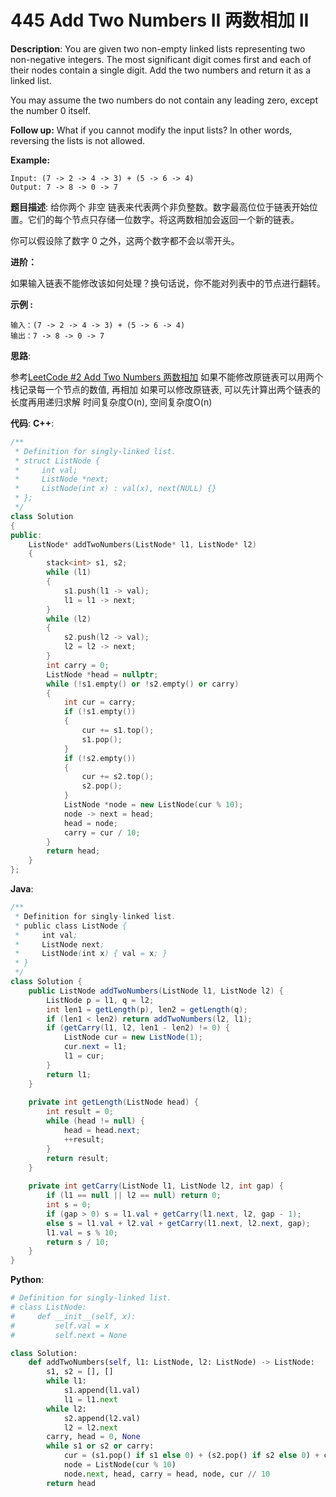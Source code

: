 # 445 Add Two Numbers II 两数相加 II

__Description__:
You are given two non-empty linked lists representing two non-negative integers. The most significant digit comes first and each of their nodes contain a single digit. Add the two numbers and return it as a linked list.

You may assume the two numbers do not contain any leading zero, except the number 0 itself.

__Follow up:__
What if you cannot modify the input lists? In other words, reversing the lists is not allowed.

__Example:__

```text
Input: (7 -> 2 -> 4 -> 3) + (5 -> 6 -> 4)
Output: 7 -> 8 -> 0 -> 7
```

__题目描述__:
给你两个 非空 链表来代表两个非负整数。数字最高位位于链表开始位置。它们的每个节点只存储一位数字。将这两数相加会返回一个新的链表。

你可以假设除了数字 0 之外，这两个数字都不会以零开头。

__进阶：__

如果输入链表不能修改该如何处理？换句话说，你不能对列表中的节点进行翻转。

__示例 :__

```text
输入：(7 -> 2 -> 4 -> 3) + (5 -> 6 -> 4)
输出：7 -> 8 -> 0 -> 7
```

__思路__:

参考[LeetCode #2 Add Two Numbers 两数相加](https://www.jianshu.com/p/e6d073efa29a)
如果不能修改原链表可以用两个栈记录每一个节点的数值, 再相加
如果可以修改原链表, 可以先计算出两个链表的长度再用递归求解
时间复杂度O(n), 空间复杂度O(n)

__代码__:
__C++__:

```C++
/**
 * Definition for singly-linked list.
 * struct ListNode {
 *     int val;
 *     ListNode *next;
 *     ListNode(int x) : val(x), next(NULL) {}
 * };
 */
class Solution 
{
public:
    ListNode* addTwoNumbers(ListNode* l1, ListNode* l2) 
    {
        stack<int> s1, s2;
        while (l1)
        {
            s1.push(l1 -> val);
            l1 = l1 -> next;
        }
        while (l2)
        {
            s2.push(l2 -> val);
            l2 = l2 -> next;
        }
        int carry = 0;
        ListNode *head = nullptr;
        while (!s1.empty() or !s2.empty() or carry)
        {
            int cur = carry;
            if (!s1.empty()) 
            {
                cur += s1.top();
                s1.pop();
            }
            if (!s2.empty()) 
            {
                cur += s2.top();
                s2.pop();
            }
            ListNode *node = new ListNode(cur % 10);
            node -> next = head;
            head = node;
            carry = cur / 10;
        }
        return head;
    }
};
```

__Java__:

```Java
/**
 * Definition for singly-linked list.
 * public class ListNode {
 *     int val;
 *     ListNode next;
 *     ListNode(int x) { val = x; }
 * }
 */
class Solution {
    public ListNode addTwoNumbers(ListNode l1, ListNode l2) {
        ListNode p = l1, q = l2;
        int len1 = getLength(p), len2 = getLength(q);
        if (len1 < len2) return addTwoNumbers(l2, l1);
        if (getCarry(l1, l2, len1 - len2) != 0) {
            ListNode cur = new ListNode(1);
            cur.next = l1;
            l1 = cur;
        }
        return l1;
    }
    
    private int getLength(ListNode head) {
        int result = 0;
        while (head != null) {
            head = head.next;
            ++result;
        }
        return result;
    }
    
    private int getCarry(ListNode l1, ListNode l2, int gap) {
        if (l1 == null || l2 == null) return 0;
        int s = 0;
        if (gap > 0) s = l1.val + getCarry(l1.next, l2, gap - 1);
        else s = l1.val + l2.val + getCarry(l1.next, l2.next, gap);
        l1.val = s % 10;
        return s / 10;
    }
}
```

__Python__:

```Python
# Definition for singly-linked list.
# class ListNode:
#     def __init__(self, x):
#         self.val = x
#         self.next = None

class Solution:
    def addTwoNumbers(self, l1: ListNode, l2: ListNode) -> ListNode:
        s1, s2 = [], []
        while l1:
            s1.append(l1.val)
            l1 = l1.next
        while l2:
            s2.append(l2.val)
            l2 = l2.next
        carry, head = 0, None
        while s1 or s2 or carry:
            cur = (s1.pop() if s1 else 0) + (s2.pop() if s2 else 0) + carry
            node = ListNode(cur % 10)
            node.next, head, carry = head, node, cur // 10
        return head
```
